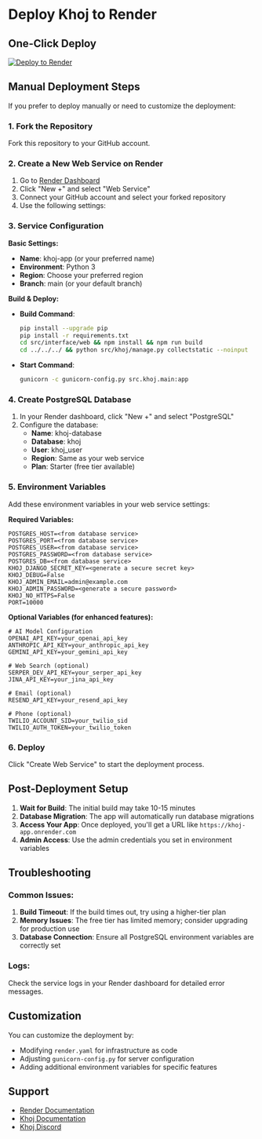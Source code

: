 # Deploy Khoj to Render

## One-Click Deploy

[![Deploy to Render](https://render.com/images/deploy-to-render-button.svg)](https://render.com/deploy?repo=https://github.com/officialprakashkumarsingh/khoj)

## Manual Deployment Steps

If you prefer to deploy manually or need to customize the deployment:

### 1. Fork the Repository
Fork this repository to your GitHub account.

### 2. Create a New Web Service on Render
1. Go to [Render Dashboard](https://dashboard.render.com/)
2. Click "New +" and select "Web Service"
3. Connect your GitHub account and select your forked repository
4. Use the following settings:

### 3. Service Configuration

**Basic Settings:**
- **Name**: khoj-app (or your preferred name)
- **Environment**: Python 3
- **Region**: Choose your preferred region
- **Branch**: main (or your default branch)

**Build & Deploy:**
- **Build Command**: 
  ```bash
  pip install --upgrade pip
  pip install -r requirements.txt
  cd src/interface/web && npm install && npm run build
  cd ../../../ && python src/khoj/manage.py collectstatic --noinput
  ```
- **Start Command**: 
  ```bash
  gunicorn -c gunicorn-config.py src.khoj.main:app
  ```

### 4. Create PostgreSQL Database
1. In your Render dashboard, click "New +" and select "PostgreSQL"
2. Configure the database:
   - **Name**: khoj-database
   - **Database**: khoj
   - **User**: khoj_user
   - **Region**: Same as your web service
   - **Plan**: Starter (free tier available)

### 5. Environment Variables
Add these environment variables in your web service settings:

**Required Variables:**
```
POSTGRES_HOST=<from database service>
POSTGRES_PORT=<from database service>
POSTGRES_USER=<from database service>
POSTGRES_PASSWORD=<from database service>
POSTGRES_DB=<from database service>
KHOJ_DJANGO_SECRET_KEY=<generate a secure secret key>
KHOJ_DEBUG=False
KHOJ_ADMIN_EMAIL=admin@example.com
KHOJ_ADMIN_PASSWORD=<generate a secure password>
KHOJ_NO_HTTPS=False
PORT=10000
```

**Optional Variables (for enhanced features):**
```
# AI Model Configuration
OPENAI_API_KEY=your_openai_api_key
ANTHROPIC_API_KEY=your_anthropic_api_key
GEMINI_API_KEY=your_gemini_api_key

# Web Search (optional)
SERPER_DEV_API_KEY=your_serper_api_key
JINA_API_KEY=your_jina_api_key

# Email (optional)
RESEND_API_KEY=your_resend_api_key

# Phone (optional)
TWILIO_ACCOUNT_SID=your_twilio_sid
TWILIO_AUTH_TOKEN=your_twilio_token
```

### 6. Deploy
Click "Create Web Service" to start the deployment process.

## Post-Deployment Setup

1. **Wait for Build**: The initial build may take 10-15 minutes
2. **Database Migration**: The app will automatically run database migrations
3. **Access Your App**: Once deployed, you'll get a URL like `https://khoj-app.onrender.com`
4. **Admin Access**: Use the admin credentials you set in environment variables

## Troubleshooting

### Common Issues:

1. **Build Timeout**: If the build times out, try using a higher-tier plan
2. **Memory Issues**: The free tier has limited memory; consider upgrading for production use
3. **Database Connection**: Ensure all PostgreSQL environment variables are correctly set

### Logs:
Check the service logs in your Render dashboard for detailed error messages.

## Customization

You can customize the deployment by:
- Modifying `render.yaml` for infrastructure as code
- Adjusting `gunicorn-config.py` for server configuration
- Adding additional environment variables for specific features

## Support

- [Render Documentation](https://render.com/docs)
- [Khoj Documentation](https://docs.khoj.dev)
- [Khoj Discord](https://discord.gg/BDgyabRM6e)